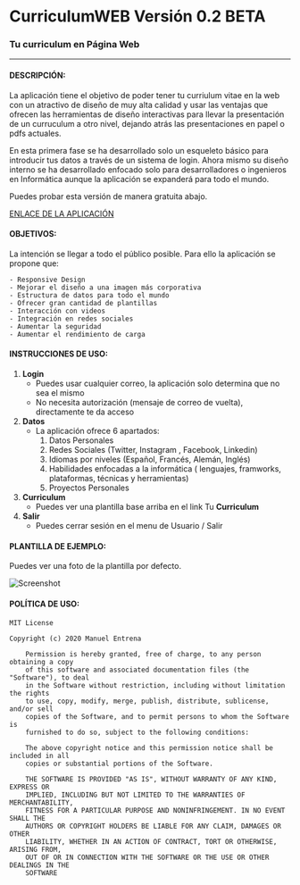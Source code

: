# CurriculumWEB Versión 0.2 BETA
### Tu curriculum en Página Web

----------------------------------------
#### DESCRIPCIÓN:

La aplicación tiene el objetivo de poder tener tu curriulum vitae en la web con un atractivo de diseño de muy alta calidad y usar las ventajas que ofrecen las herramientas de diseño interactivas para llevar la presentación de un curruculum a otro nivel, dejando atrás las presentaciones en papel o pdfs actuales. 

En esta primera fase se ha desarrollado solo un esqueleto básico para introducir tus datos a través de un sistema de login. Ahora mismo su diseño interno se ha desarrollado enfocado solo para desarrolladores o ingenieros en Informática aunque la aplicación se expanderá para todo el mundo. 

Puedes probar esta versión de manera gratuita abajo.

[ENLACE DE LA APLICACIÓN](https://curriculumweb.herokuapp.com/login)

#### OBJETIVOS:

La intención se llegar a todo el público posible. Para ello la aplicación se propone que:

    - Responsive Design
    - Mejorar el diseño a una imagen más corporativa
    - Estructura de datos para todo el mundo
    - Ofrecer gran cantidad de plantillas
    - Interacción con videos
    - Integración en redes sociales
    - Aumentar la seguridad
    - Aumentar el rendimiento de carga


#### INSTRUCCIONES DE USO:

1. **Login**
    - Puedes usar cualquier correo, la aplicación solo determina que no sea el mismo
    - No necesita autorización (mensaje de correo de vuelta), directamente te da acceso
2. **Datos**
    - La aplicación ofrece 6 apartados:
        1. Datos Personales
        2. Redes Sociales (Twitter, Instagram , Facebook, Linkedin)
        3. Idiomas por niveles (Español, Francés, Alemán, Inglés)
        4. Habilidades enfocadas a la informática ( lenguajes, framworks, plataformas, técnicas y herramientas)
        5. Proyectos Personales
3. **Curriculum**
    - Puedes ver una plantilla base arriba en el link Tu **Curriculum**
4. **Salir**
    - Puedes cerrar sesión en el menu de Usuario / Salir
    
#### PLANTILLA DE EJEMPLO:

Puedes ver una foto de la plantilla por defecto.

![Screenshot](https://res.cloudinary.com/manuelentrena/image/upload/v1594891977/2020-07-16_11h29_17_zlw56z.png)
    
#### POLÍTICA DE USO:

    MIT License

    Copyright (c) 2020 Manuel Entrena

        Permission is hereby granted, free of charge, to any person obtaining a copy
        of this software and associated documentation files (the "Software"), to deal
        in the Software without restriction, including without limitation the rights
        to use, copy, modify, merge, publish, distribute, sublicense, and/or sell
        copies of the Software, and to permit persons to whom the Software is
        furnished to do so, subject to the following conditions:

        The above copyright notice and this permission notice shall be included in all
        copies or substantial portions of the Software.

        THE SOFTWARE IS PROVIDED "AS IS", WITHOUT WARRANTY OF ANY KIND, EXPRESS OR
        IMPLIED, INCLUDING BUT NOT LIMITED TO THE WARRANTIES OF MERCHANTABILITY,
        FITNESS FOR A PARTICULAR PURPOSE AND NONINFRINGEMENT. IN NO EVENT SHALL THE
        AUTHORS OR COPYRIGHT HOLDERS BE LIABLE FOR ANY CLAIM, DAMAGES OR OTHER
        LIABILITY, WHETHER IN AN ACTION OF CONTRACT, TORT OR OTHERWISE, ARISING FROM,
        OUT OF OR IN CONNECTION WITH THE SOFTWARE OR THE USE OR OTHER DEALINGS IN THE
        SOFTWARE





